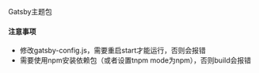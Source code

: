Gatsby主题包

#### 注意事项
* 修改gatsby-config.js，需要重启start才能运行，否则会报错
* 需要使用npm安装依赖包（或者设置tnpm mode为npm），否则build会报错